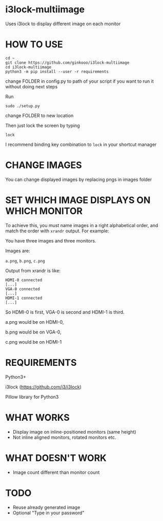 # i3lock-multiimage

Uses i3lock to display different image on each monitor

HOW TO USE
==========
```
cd ~
git clone https://github.com/ginkooo/i3lock-multiimage
cd i3lock-multiimage
python3 -m pip install --user -r requirements
```

change FOLDER in config.py to path of your script if you want to run it without doing next steps

Run

`sudo ./setup.py`

change FOLDER to new location

Then just lock the screen by typing

`lock`

I recommend binding key combination to `lock` in your shortcut manager

CHANGE IMAGES
=============
You can change displayed images by replacing pngs in images folder

SET WHICH IMAGE DISPLAYS ON WHICH MONITOR
=========================================
To achieve this, you must name images in a right alphabetical order, and match the order with `xrandr` output. For example:

You have three images and three monitors.

Images are:

`a.png`, `b.png`, `c.png`

Output from xrandr is like:

```
HDMI-0 connected
[...]
VGA-0 connected
[...]
HDMI-1 connected
[...]
```

So HDMI-0 is first, VGA-0 is second and HDMI-1 is third.

a.png would be on HDMI-0,

b.png would be on VGA-0,

c.png would be on HDMI-1

REQUIREMENTS
============
Python3+

i3lock (https://github.com/i3/i3lock)

Pillow library for Python3


WHAT WORKS
==========
- Display image on inline-positioned monitors (same height)
- Not inline aligned monitors, rotated monitors etc.


WHAT DOESN'T WORK
=================
- Image count different than monitor count

TODO
====
- Reuse already generated image
- Optional "Type in your password"
